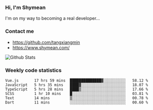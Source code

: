 ### Hi, I'm Shymean

I'm on my way to becoming a real developer...

### Contact me

- <https://github.com/tangxiangmin>
- <https://www.shymean.com/>

![Github Stats](https://github-readme-stats.vercel.app/api?username=tangxiangmin&show_icons=true&theme=dark)


###  Weekly code statistics

<!--START_SECTION:waka-->

```text
Vue.js       17 hrs 59 mins  ██████████████▓░░░░░░░░░░   58.12 %
JavaScript   5 hrs 35 mins   ████▓░░░░░░░░░░░░░░░░░░░░   18.07 %
TypeScript   5 hrs 28 mins   ████▒░░░░░░░░░░░░░░░░░░░░   17.66 %
SCSS         1 hr 10 mins    █░░░░░░░░░░░░░░░░░░░░░░░░   03.81 %
Text         14 mins         ▒░░░░░░░░░░░░░░░░░░░░░░░░   00.78 %
Dart         11 mins         ░░░░░░░░░░░░░░░░░░░░░░░░░   00.60 %
```

<!--END_SECTION:waka-->